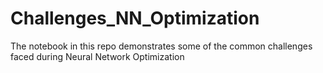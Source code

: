 # Challenges_NN_Optimization
The notebook in this repo demonstrates some of the common challenges faced during Neural Network Optimization
